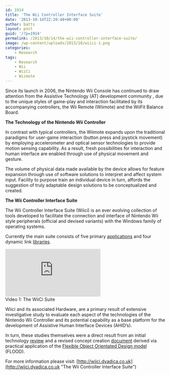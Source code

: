 ```yaml
---
id: 1914
title: 'The Wii Controller Interface Suite'
date: '2013-10-14T22:20:48+00:00'
author: batts
layout: post
guid: '/?p=1914'
permalink: /2013/10/14/the-wii-controller-interface-suite/
image: /wp-content/uploads/2013/10/wiici-1.png
categories:
    - Research
tags:
    - Research
    - Wii
    - WiiCi
    - Wiimote
---
```


<div>Since its launch in 2006, the Nintendo Wii Console has continued to draw attention from the Assistive Technology (AT) development community , due to the unique styles of game-play and interaction facilitated by its accompanying controllers, the Wii Remote (Wiimote) and the WiiFit Balance Board.

**The Technology of the Nintendo Wii Controller**

In contrast with typical controllers, the Wiimote expands upon the traditional paradigms for user-game interaction (button press and joystick movement) by employing accelerometer and optical sensor technologies to provide motion sensing capability. As a result, fresh possibilities for interaction and human interface are enabled through use of physical movement and gesture.

The volume of physical data made available by the device allows for feature expansion through use of software solutions to interpret and affect system input. Facility to purpose train an individual device in turn, affords the suggestion of truly adaptable design solutions to be conceptualized and created.

**The Wii Controller Interface Suite**

The Wii Controller Interface Suite (Wiici) is an ever evolving collection of tools developed to facilitate the connection and interface of Nintendo Wii style peripherals (official and devised variants) with the Windows family of operating systems.

Currently the main suite consists of five primary [applications](http://wiici.dyadica.net/pages/wiici-applications "Wiici Applications") and four dynamic link [libraries](http://wiici.dyadica.net/pages/wiici-libraries "Wiici Libraries").

<div class="video-container"><iframe allowfullscreen="" frameborder="0" src="https://www.youtube.com/embed?v=kL_tcacJwC8&list=PLB4301DCCC381D38B"></iframe></div><span class="caption">Video 1: The WiiCi Suite</span>

Wiici and its associated Hardware, are a primary result of extensive investigative study to evaluate each aspect of the technologies of the Nintendo Wii Controller and its potential capability as a base platform for the development of Assistive Human Interface Devices (AHID’s).

In turn, these studies themselves were a direct result from an initial technology [review](http://wiici.dyadica.net/pages/publications/serious-games-and-the-wii "Serious Games and the Wii") and a revised concept creation [document](http://wiici.dyadica.net/pages/publications/the-nintendo-wii-controller-as-an-adaptive-assistive-device " The Nintendo Wii Controller As An Adaptive Assistive Device ") derived via practical application of the [Flexible Object Orientated Design model](http://irep.ntu.ac.uk/id/eprint/260/1/212504_Steven.Battersby-2013%20excl.3rdpartycopyright.pdf) (FLOOD).

For more information please visit: [http://wiici.dyadica.co.uk](http://wiici.dyadica.co.uk "The Wii Controller Interface Suite")

</div>